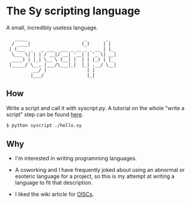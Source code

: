 # The Sy scripting language

A small, incredibly useless language.

```
   _____                     _       _   
  / ____|                   (_)     | |  
 | (___  _   _ ___  ___ _ __ _ _ __ | |_ 
  \___ \| | | / __|/ __| '__| | '_ \| __|
  ____) | |_| \__ \ (__| |  | | |_) | |_ 
 |_____/ \__, |___/\___|_|  |_| .__/ \__|
          __/ |               | |        
         |___/                |_|        
```

## How

Write a script and call it with syscript.py. A tutorial on the whole "write a script" step can be found [here](write.md).

```sh
$ python syscript ./hello.sy
```

## Why

- I'm interested in writing programming languages.

- A coworking and I have frequently joked about using an abnormal or esoteric language for a project, so this is my attempt at writing a language to fit that description.

- I liked the wiki article for [OISCs](https://en.wikipedia.org/wiki/One-instruction_set_computer).